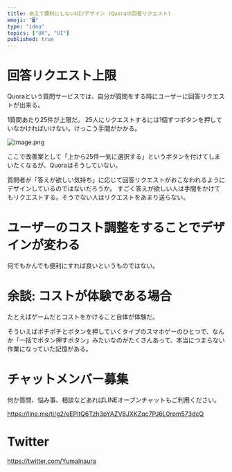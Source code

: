 ```yaml
---
title: あえて便利にしないUI/デザイン (Quoraの回答リクエスト)
emoji: "🖥"
type: "idea"
topics: ["UX", "UI"]
published: true
---
```


# 回答リクエスト上限

Quoraという質問サービスでは、自分が質問をする時にユーザーに回答リクエストが出来る。

1質問あたり25件が上限だ。
25人にリクエストするには1個ずつボタンを押していなかければいけない。けっこう手間がかかる。

![image.png](https://qiita-image-store.s3.ap-northeast-1.amazonaws.com/0/89618/e080e637-20cd-f0da-9208-374ccf7e6966.png)


ここで改善案として「上から25件一気に選択する」というボタンを付けてしまいたくなるが、Quoraはそうしていない。

質問者が「答えが欲しい気持ち」に応じて回答リクエストがおこなわれるようにデザインしているのではないだろうか。
すごく答えが欲しい人は手間をかけてもリクエストする。そうでない人はリクエストをあまり送らない。

# ユーザーのコスト調整をすることでデザインが変わる

何でもかんでも便利にすれば良いというものではない。

# 余談: コストが体験である場合

たとえばゲームだとコストをかけること自体が体験だ。

そういえばポチポチとボタンを押していくタイプのスマホゲーのひとつで、なんか「一括でボタン押すボタン」みたいなのがたくさんあって、本当につまらない作業になっていた記憶がある。

# チャットメンバー募集


何か質問、悩み事、相談などあればLINEオープンチャットもご利用ください。

https://line.me/ti/g2/eEPltQ6Tzh3pYAZV8JXKZqc7PJ6L0rpm573dcQ


# Twitter

https://twitter.com/YumaInaura


